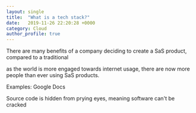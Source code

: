 ```yaml
---
layout: single
title:  "What is a tech stack?"
date:   2019-11-26 22:20:28 +0000
category: Cloud
author_profile: true
---
```


There are many benefits of a company deciding to create a SaS product, compared to a traditional 

as the world is more engaged towards internet usage, there are now more people than ever using SaS products.

Examples:
Google Docs

Source code is hidden from prying eyes, meaning software can't be cracked 


